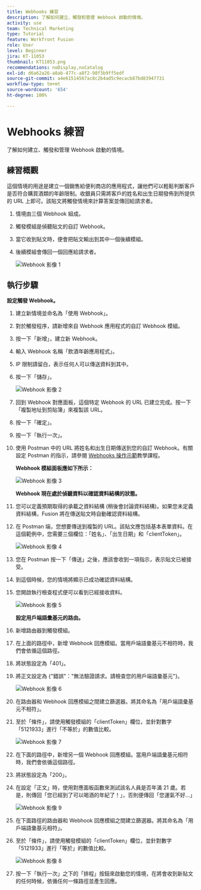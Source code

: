 ```yaml
---
title: Webhooks 練習
description: 了解如何建立、觸發和管理 Webhook 啟動的情境。
activity: use
team: Technical Marketing
type: Tutorial
feature: Workfront Fusion
role: User
level: Beginner
jira: KT-11053
thumbnail: KT11053.png
recommendations: noDisplay,noCatalog
exl-id: d6a62a26-a8ab-477c-a8f2-98f3b9ff5edf
source-git-commit: a4e61514567ac8c2b4ad5c9ecacb87bd83947731
workflow-type: tm+mt
source-wordcount: '654'
ht-degree: 100%

---
```


# Webhooks 練習

了解如何建立、觸發和管理 Webhook 啟動的情境。

## 練習概觀

這個情境的用途是建立一個銷售給便利商店的應用程式，讓他們可以輕鬆判斷客戶是否符合購買酒類的年齡限制。收銀員只需將客戶的姓名和出生日期發佈到所提供的 URL 上即可。該貼文將觸發情境來計算答案並傳回給請求者。

1. 情境由三個 Webhook 組成。
1. 觸發模組是偵聽貼文的自訂 Webhook。
1. 當它收到貼文時，便會把貼文輸出到其中一個後續模組。
1. 後續模組會傳回一個回應給請求者。

   ![Webhook 影像 1](../12-exercises/assets/webhooks-walkthrough-1.png)

## 執行步驟

**設定觸發 Webhook。**

1. 建立新情境並命名為「使用 Webhook」。
1. 對於觸發程序，請新增來自 Webhook 應用程式的自訂 Webhook 模組。
1. 按一下「新增」，建立新 Webhook。
1. 輸入 Webhook 名稱「飲酒年齡應用程式」。
1. IP 限制請留白，表示任何人可以傳送資料到其中。
1. 按一下「儲存」。


   ![Webhook 影像 2](../12-exercises/assets/webhooks-walkthrough-2.png)

1. 回到 Webhook 對應面板，這個特定 Webhook 的 URL 已建立完成。按一下「複製地址到剪貼簿」來複製該 URL。
1. 按一下「確定」。
1. 按一下「執行一次」。
1. 使用 Postman 中的 URL 將姓名和出生日期傳送到您的自訂 Webhook。有關設定 Postman 的指示，請參閱 [Webhooks 操作示範](https://experienceleague.adobe.com/docs/workfront-learn/tutorials-workfront/fusion/beyond-basic-modules/webhooks-walkthrough.html?lang=zh-Hant)教學課程。

   **Webhook 模組面板應如下所示：**

   ![Webhook 影像 3](../12-exercises/assets/webhooks-walkthrough-3.png)

   **Webhook 現在處於偵聽資料以確認資料結構的狀態。**

1. 您可以定義預期取得的承載之資料結構 (稍後會討論資料結構)。如果您未定義資料結構，Fusion 將在傳送貼文時自動確認資料結構。
1. 在 Postman 端，您想要傳送到複製的 URL。該貼文應包括基本表單資料。在這個範例中，您需要三個欄位：「姓名」、「出生日期」和「clientToken」。

   ![Webhook 影像 4](../12-exercises/assets/webhooks-walkthrough-4.png)

1. 您在 Postman 按一下「傳送」之後，應該會收到一項指示，表示貼文已被接受。
1. 到這個時候，您的情境將顯示已成功確認資料結構。
1. 您開啟執行檢查程式便可以看到已經接收資料。

   ![Webhook 影像 5](../12-exercises/assets/webhooks-walkthrough-5.png)

   **設定用戶端語彙基元的路由。**

1. 新增路由器到觸發模組。
1. 在上面的路徑中，新增 Webhook 回應模組。當用戶端語彙基元不相符時，我們會依循這個路徑。
1. 將狀態設定為「401」。
1. 將正文設定為 {&quot;錯誤&quot;：&quot;無法驗證請求。請檢查您的用戶端語彙基元&quot;}。

   ![Webhook 影像 6](../12-exercises/assets/webhooks-walkthrough-6.png)

1. 在路由器和 Webhook 回應模組之間建立篩選器。將其命名為「用戶端語彙基元不相符」。
1. 至於「條件」，請使用觸發模組的「clientToken」欄位，並針對數字「5121933」進行「不等於」的數值比較。

   ![Webhook 影像 7](../12-exercises/assets/webhooks-walkthrough-7.png)

1. 在下面的路徑中，新增另一個 Webhook 回應模組。當用戶端語彙基元相符時，我們會依循這個路徑。
1. 將狀態設定為「200」。
1. 在設定「正文」時，使用對應面板函數來測試該名人員是否年滿 21 歲。若是，則傳回「您已經到了可以喝酒的年紀了！」，否則便傳回「您運氣不好...」

   ![Webhook 影像 9](../12-exercises/assets/webhooks-walkthrough-9.png)

1. 在下面路徑的路由器和 Webhook 回應模組之間建立篩選器。將其命名為「用戶端語彙基元相符」。
1. 至於「條件」，請使用觸發模組的「clientToken」欄位，並針對數字「5121933」進行「等於」的數值比較。


   ![Webhook 影像 8](../12-exercises/assets/webhooks-walkthrough-8.png)

1. 按一下「執行一次」之下的「排程」按鈕來啟動您的情境，在將會收到新貼文的任何時候，依循任何一條路徑並產生回應。
